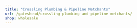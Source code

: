 ```yaml
---
title: "Crossling Plumbing & Pipeline Metchants"
url: /gateshead/crossling-plumbing-and-pipeline-metchants/
shop: wholesale
---
```

